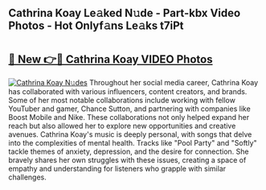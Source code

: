 ## Cathrina Koay Le𝚊ked N𝚞de - Part-kbx Video Photos - Hot Onlyf𝚊ns Le𝚊ks t7iPt

# <h2><a href="http://ac5027.deff.icu/?id=Cathrina+Koay">🔗 New 👉🔴 Cathrina Koay VIDEO Photos</a></h2>

[![Cathrina Koay N𝚞des](https://i.imgur.com/rIISA9y.gif)](http://ac5027.deff.icu/?id=Cathrina+Koay)
Throughout her social media career, Cathrina Koay has collaborated with various influencers, content creators, and brands. Some of her most notable collaborations include working with fellow YouTuber and gamer, Chance Sutton, and partnering with companies like Boost Mobile and Nike. These collaborations not only helped expand her reach but also allowed her to explore new opportunities and creative avenues. Cathrina Koay's music is deeply personal, with songs that delve into the complexities of mental health. Tracks like "Pool Party" and "Softly" tackle themes of anxiety, depression, and the desire for connection. She bravely shares her own struggles with these issues, creating a space of empathy and understanding for listeners who grapple with similar challenges.
